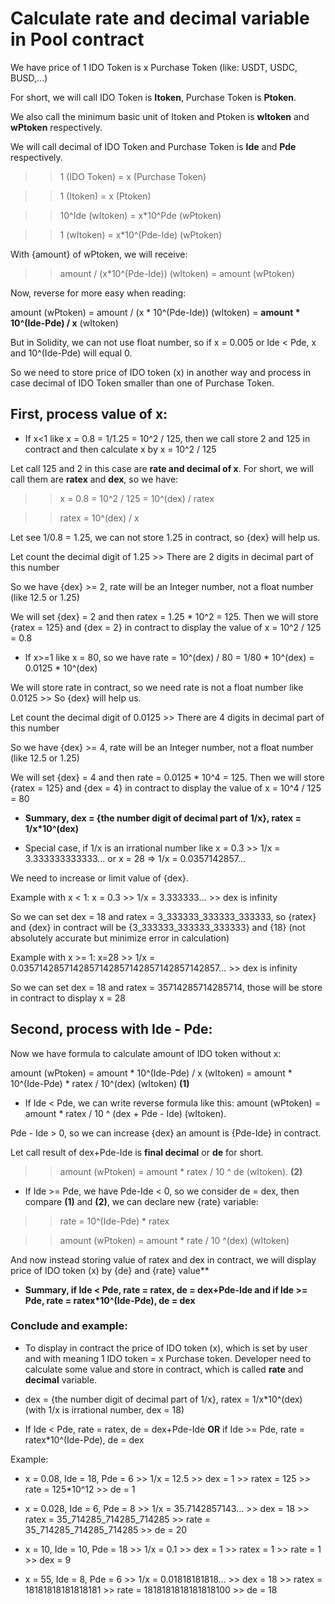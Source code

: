 # Calculate rate and decimal variable in Pool contract

We have price of 1 IDO Token is x Purchase Token (like: USDT, USDC, BUSD,...)

For short, we will call IDO Token is **Itoken**, Purchase Token is **Ptoken**.

We also call the minimum basic unit of Itoken and Ptoken is **wItoken** and **wPtoken** respectively.

We will call decimal of IDO Token and Purchase Token is **Ide** and **Pde** respectively.

>> 1 (IDO Token) = x (Purchase Token)

>> 1 (Itoken) = x (Ptoken)

>> 10^Ide (wItoken) = x*10^Pde (wPtoken)

>> 1 (wItoken) = x*10^(Pde-Ide) (wPtoken)

With {amount} of wPtoken, we will receive:

>> amount / (x*10^(Pde-Ide)) (wItoken) = amount (wPtoken)

Now, reverse for more easy when reading:

amount (wPtoken) = amount / (x * 10^(Pde-Ide)) (wItoken) = **amount * 10^(Ide-Pde) / x** (wItoken)

But in Solidity, we can not use float number, so if x = 0.005 or Ide < Pde, x and 10^(Ide-Pde) will equal 0.

So we need to store price of IDO token (x) in another way and process in case decimal of IDO Token smaller than one of Purchase Token.

## First, process value of x:

- If x<1 like x = 0.8 = 1/1.25 = 10^2 / 125, then we call store 2 and 125 in contract and then calculate x by x = 10^2 / 125

 Let call 125 and 2 in this case are **rate and decimal of x**. For short, we will call them are **ratex** and **dex**, so we have:

>> x = 0.8 = 10^2 / 125 = 10^(dex) / ratex

>> ratex = 10^(dex) / x

 Let see 1/0.8 = 1.25, we can not store 1.25 in contract, so {dex} will help us.

 Let count the decimal digit of 1.25 >> There are 2 digits in decimal part of this number 

 So we have {dex} >= 2, rate will be an Integer number, not a float number (like 12.5 or 1.25)

 We will set {dex} = 2 and then ratex = 1.25 * 10^2 = 125. Then we will store {ratex = 125} and {dex = 2} in contract to display the value of x = 10^2 / 125 = 0.8


- If x>=1 like x = 80, so we have rate = 10^(dex) / 80 = 1/80 * 10^(dex) = 0.0125 * 10^(dex)

 We will store rate in contract, so we need rate is not a float number like 0.0125 >> So {dex} will help us.

 Let count the decimal digit of 0.0125 >> There are 4 digits in decimal part of this number 

 So we have {dex} >= 4, rate will be an Integer number, not a float number (like 12.5 or 1.25)

 We will set {dex} = 4 and then rate = 0.0125 * 10^4 = 125. Then we will store {ratex = 125} and {dex = 4} in contract to display the value of x = 10^4 / 125 = 80


- **Summary, dex = {the number digit of decimal part of 1/x}, ratex = 1/x*10^(dex)**


- Special case, if 1/x is an irrational number like x = 0.3 >> 1/x = 3.333333333333... or x = 28 => 1/x = 0.0357142857...

 We need to increase  or limit value of {dex}.

 Example with x < 1: x = 0.3 >> 1/x = 3.333333... >> dex is infinity

 So we can set dex = 18 and ratex = 3_333333_333333_333333, so {ratex} and {dex} in contract will be {3_333333_333333_333333} and {18} (not absolutely accurate but minimize error in calculation)

 Example with x >= 1: x=28 >> 1/x = 0.0357142857142857142857142857142857142857... >> dex is infinity

 So we can set dex = 18 and ratex = 35714285714285714, those will be store in contract to display x = 28

## Second, process with Ide - Pde:

Now we have formula to calculate amount of IDO token without x:

amount (wPtoken) = amount * 10^(Ide-Pde) / x (wItoken) = amount * 10^(Ide-Pde) * ratex / 10^(dex) (wItoken) **(1)**

- If Ide < Pde, we can write reverse formula like this: amount (wPtoken) = amount * ratex / 10 ^ (dex + Pde - Ide) (wItoken).

 Pde - Ide > 0, so we can increase {dex} an amount is {Pde-Ide} in contract. 

 Let call result of dex+Pde-Ide is **final decimal** or **de** for short.

>> amount (wPtoken) = amount * ratex / 10 ^ de (wItoken). **(2)**

- If Ide >= Pde, we have Pde-Ide < 0, so we consider de = dex, then compare **(1)** and **(2)**, we can declare new {rate} variable:

>> rate = 10^(Ide-Pde) * ratex 

>> amount (wPtoken) = amount * rate / 10 ^(dex) (wItoken)

 And now instead storing value of ratex and dex in contract, we will display price of IDO token (x) by {de} and {rate} value**

- **Summary, if Ide < Pde, rate = ratex, de = dex+Pde-Ide and if Ide >= Pde, rate = ratex*10^(Ide-Pde), de = dex**

### Conclude and example:

- To display in contract the price of IDO token (x), which is set by user and with meaning 1 IDO token = x Purchase token. Developer need to calculate some value and store in contract, which is called **rate** and **decimal** variable.

- dex = {the number digit of decimal part of 1/x}, ratex = 1/x*10^(dex) 
(with 1/x is irrational number, dex = 18)

- If Ide < Pde, rate = ratex, de = dex+Pde-Ide **OR** if Ide >= Pde, rate = ratex*10^(Ide-Pde), de = dex

Example:

- x = 0.08, Ide = 18, Pde = 6 >> 1/x = 12.5 >> dex = 1 >> ratex = 125 >> rate = 125*10^12 >> de = 1

- x = 0.028, Ide = 6, Pde = 8 >> 1/x = 35.7142857143... >> dex = 18 >> ratex = 35_714285_714285_714285 >> rate = 35_714285_714285_714285 >> de = 20

- x = 10, Ide = 10, Pde = 18 >> 1/x = 0.1 >> dex = 1 >> ratex = 1 >> rate = 1 >> dex = 9

- x = 55, Ide = 8, Pde = 6 >> 1/x = 0.01818181818... >> dex = 18 >> ratex = 18181818181818181 >> rate = 1818181818181818100 >> de = 18
